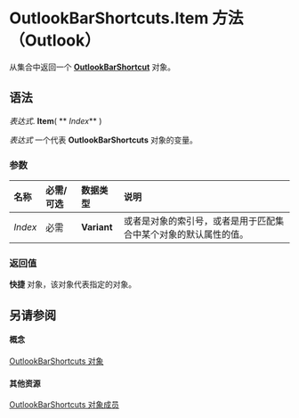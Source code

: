 
# OutlookBarShortcuts.Item 方法 （Outlook）

从集合中返回一个  **[OutlookBarShortcut](fae05770-1b06-1ddd-e2db-8428e64bd1e2.md)** 对象。


## 语法

 _表达式_. **Item**( ** _Index_** )

 _表达式_ 一个代表 **OutlookBarShortcuts** 对象的变量。


### 参数



|**名称**|**必需/可选**|**数据类型**|**说明**|
|:-----|:-----|:-----|:-----|
| _Index_|必需|**Variant**|或者是对象的索引号，或者是用于匹配集合中某个对象的默认属性的值。|

### 返回值

 **快捷** 对象，该对象代表指定的对象。


## 另请参阅


#### 概念


[OutlookBarShortcuts 对象](5ee9f085-d2fe-c949-9edc-ad073801ea77.md)
#### 其他资源


[OutlookBarShortcuts 对象成员](1e21d953-b30b-35fa-d996-44c431a3b5c3.md)